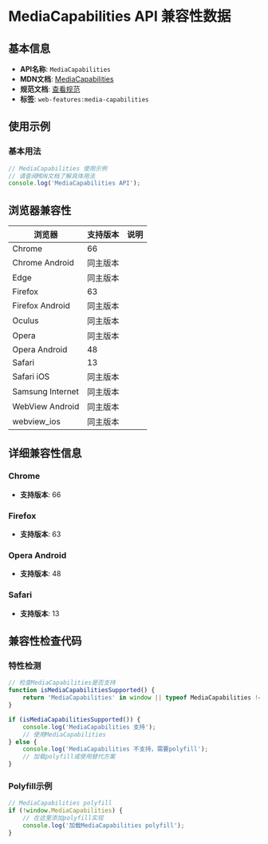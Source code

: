 # MediaCapabilities API 兼容性数据

## 基本信息

- **API名称**: `MediaCapabilities`
- **MDN文档**: [MediaCapabilities](https://developer.mozilla.org/docs/Web/API/MediaCapabilities)
- **规范文档**: [查看规范](https://w3c.github.io/media-capabilities/#media-capabilities-interface)
- **标签**: `web-features:media-capabilities`

## 使用示例

### 基本用法

```javascript
// MediaCapabilities 使用示例
// 请查阅MDN文档了解具体用法
console.log('MediaCapabilities API');
```

## 浏览器兼容性

| 浏览器 | 支持版本 | 说明 |
|--------|----------|------|
| Chrome | 66 |  |
| Chrome Android | 同主版本 |  |
| Edge | 同主版本 |  |
| Firefox | 63 |  |
| Firefox Android | 同主版本 |  |
| Oculus | 同主版本 |  |
| Opera | 同主版本 |  |
| Opera Android | 48 |  |
| Safari | 13 |  |
| Safari iOS | 同主版本 |  |
| Samsung Internet | 同主版本 |  |
| WebView Android | 同主版本 |  |
| webview_ios | 同主版本 |  |

## 详细兼容性信息

### Chrome

- **支持版本**: 66

### Firefox

- **支持版本**: 63

### Opera Android

- **支持版本**: 48

### Safari

- **支持版本**: 13

## 兼容性检查代码

### 特性检测

```javascript
// 检查MediaCapabilities是否支持
function isMediaCapabilitiesSupported() {
    return 'MediaCapabilities' in window || typeof MediaCapabilities !== 'undefined';
}

if (isMediaCapabilitiesSupported()) {
    console.log('MediaCapabilities 支持');
    // 使用MediaCapabilities
} else {
    console.log('MediaCapabilities 不支持，需要polyfill');
    // 加载polyfill或使用替代方案
}
```

### Polyfill示例

```javascript
// MediaCapabilities polyfill
if (!window.MediaCapabilities) {
    // 在这里添加polyfill实现
    console.log('加载MediaCapabilities polyfill');
}
```

